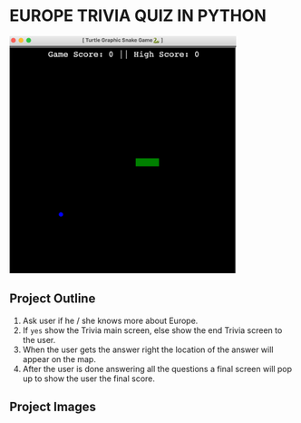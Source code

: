 # EUROPE TRIVIA QUIZ IN PYTHON

<img src="https://github.com/DavidDanso/python-snake-game/blob/master/Snake%20Game%20UI.png" width=400 />

## Project Outline

1. Ask user if he / she knows more about Europe.
2. If `yes` show the Trivia main screen, else show the end Trivia screen to the user.
3. When the user gets the answer right the location of the answer will appear on the map.
4. After the user is done answering all the questions a final screen will pop up to show the user the final score.

## Project Images
